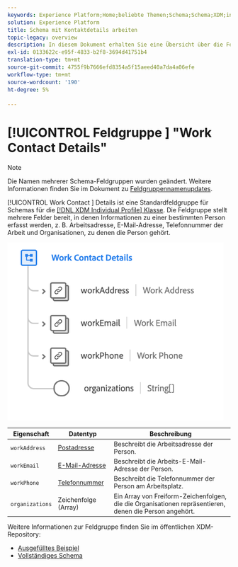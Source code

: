 ```yaml
---
keywords: Experience Platform;Home;beliebte Themen;Schema;Schema;XDM;individuelles Profil;Felder;Schemas;Schemas;Schema-Design;Mixin;Mixins;Arbeitsdetails;Profil arbeiten;
solution: Experience Platform
title: Schema mit Kontaktdetails arbeiten
topic-legacy: overview
description: In diesem Dokument erhalten Sie eine Übersicht über die Feldgruppe "Arbeitskontaktsdetails"des Schemas.
exl-id: 0133622c-e95f-4833-b2f8-3694d41751b4
translation-type: tm+mt
source-git-commit: 4755f9b7666efd8354a5f15aeed40a7da4a06efe
workflow-type: tm+mt
source-wordcount: '190'
ht-degree: 5%

---
```



# [!UICONTROL Feldgruppe ] &quot;Work Contact Details&quot;

>[!NOTE]
>
>Die Namen mehrerer Schema-Feldgruppen wurden geändert. Weitere Informationen finden Sie im Dokument zu [Feldgruppennamenupdates](../name-updates.md).

[!UICONTROL Work Contact ] Details ist eine Standardfeldgruppe für Schemas für die  [[!DNL XDM Individual Profile] Klasse](../../classes/individual-profile.md). Die Feldgruppe stellt mehrere Felder bereit, in denen Informationen zu einer bestimmten Person erfasst werden, z. B. Arbeitsadresse, E-Mail-Adresse, Telefonnummer der Arbeit und Organisationen, zu denen die Person gehört.

![](../../images/field-groups/work-contact-details.png)

| Eigenschaft | Datentyp | Beschreibung |
| --- | --- | --- |
| `workAddress` | [Postadresse](../../data-types/postal-address.md) | Beschreibt die Arbeitsadresse der Person. |
| `workEmail` | [E-Mail-Adresse](../../data-types/email-address.md) | Beschreibt die Arbeits-E-Mail-Adresse der Person. |
| `workPhone` | [Telefonnummer](../../data-types/phone-number.md) | Beschreibt die Telefonnummer der Person am Arbeitsplatz. |
| `organizations` | Zeichenfolge (Array) | Ein Array von Freiform-Zeichenfolgen, die die Organisationen repräsentieren, denen die Person angehört. |

Weitere Informationen zur Feldgruppe finden Sie im öffentlichen XDM-Repository:

* [Ausgefülltes Beispiel](https://github.com/adobe/xdm/blob/master/components/mixins/profile/profile-work-details.example.1.json)
* [Vollständiges Schema](https://github.com/adobe/xdm/blob/master/components/mixins/profile/profile-work-details.schema.json)
